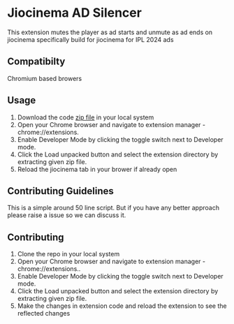 # Jiocinema AD Silencer

This extension mutes the player as ad starts and unmute as ad ends on jiocinema
specifically build for jiocinema for IPL 2024 ads

## Compatibilty

Chromium based browers

## Usage

1. Download the code [zip file](https://github.com/INNOVATIVEGAMER/jiocinema_ad_silencer/archive/refs/heads/main.zip) in your local system
2. Open your Chrome browser and navigate to extension manager - chrome://extensions.
3. Enable Developer Mode by clicking the toggle switch next to Developer mode.
4. Click the Load unpacked button and select the extension directory by extracting given zip file.
5. Reload the jiocinema tab in your brower if already open

## Contributing Guidelines

This is a simple around 50 line script. But if you have any better approach please raise a issue so we can discuss it.

## Contributing

1. Clone the repo in your local system
2. Open your Chrome browser and navigate to extension manager - chrome://extensions..
3. Enable Developer Mode by clicking the toggle switch next to Developer mode.
4. Click the Load unpacked button and select the extension directory by extracting given zip file.
5. Make the changes in extension code and reload the extension to see the reflected changes
